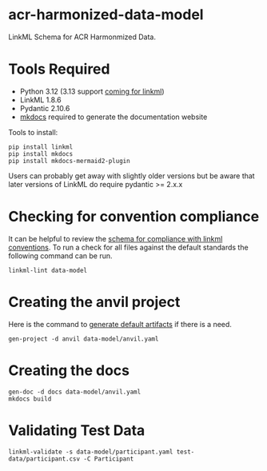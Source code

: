 # acr-harmonized-data-model
LinkML Schema for ACR Harmonmized Data. 

# Tools Required
* Python 3.12 (3.13 support [coming for linkml](https://github.com/linkml/linkml-runtime/pull/345))
* LinkML 1.8.6
* Pydantic 2.10.6
* [mkdocs](https://www.mkdocs.org/) required to generate the documentation website

Tools to install:
```
pip install linkml
pip install mkdocs
pip install mkdocs-mermaid2-plugin
```

Users can probably get away with slightly older versions but be aware that later versions of LinkML do require pydantic >= 2.x.x

# Checking for convention compliance
It can be helpful to review the [schema for compliance with linkml conventions](https://linkml.io/linkml/schemas/linter.html). To run a check for all files against the default standards the following command can be run.
```
linkml-lint data-model
```

# Creating the anvil project
Here is the command to [generate default artifacts](https://linkml.io/linkml/generators/project-generator.html) if there is a need. 

```
gen-project -d anvil data-model/anvil.yaml
```

# Creating the docs
```
gen-doc -d docs data-model/anvil.yaml
mkdocs build
```

# Validating Test Data
```
linkml-validate -s data-model/participant.yaml test-data/participant.csv -C Participant
```
